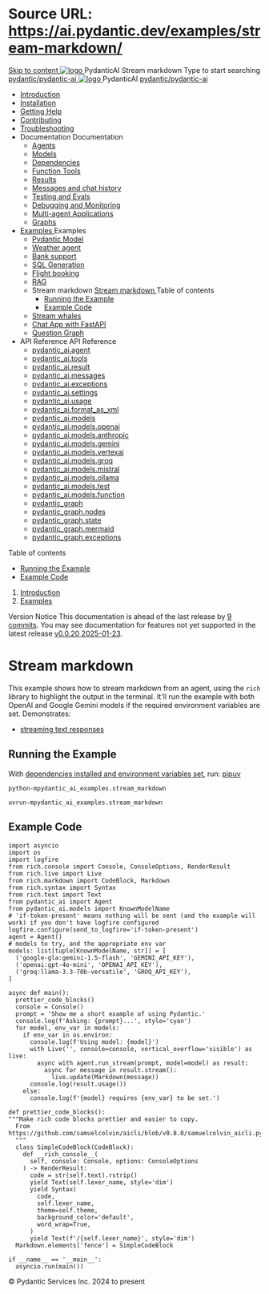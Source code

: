 # Source URL: https://ai.pydantic.dev/examples/stream-markdown/

[ Skip to content ](https://ai.pydantic.dev/examples/stream-markdown/<#running-the-example>)
[ ![logo](https://ai.pydantic.dev/img/logo-white.svg) ](https://ai.pydantic.dev/examples/stream-markdown/<../..> "PydanticAI")
PydanticAI 
Stream markdown 
Type to start searching
[ pydantic/pydantic-ai  ](https://ai.pydantic.dev/examples/stream-markdown/<https:/github.com/pydantic/pydantic-ai> "Go to repository")
[ ![logo](https://ai.pydantic.dev/img/logo-white.svg) ](https://ai.pydantic.dev/examples/stream-markdown/<../..> "PydanticAI") PydanticAI 
[ pydantic/pydantic-ai  ](https://ai.pydantic.dev/examples/stream-markdown/<https:/github.com/pydantic/pydantic-ai> "Go to repository")
  * [ Introduction  ](https://ai.pydantic.dev/examples/stream-markdown/<../..>)
  * [ Installation  ](https://ai.pydantic.dev/examples/stream-markdown/install/>)
  * [ Getting Help  ](https://ai.pydantic.dev/examples/stream-markdown/help/>)
  * [ Contributing  ](https://ai.pydantic.dev/examples/stream-markdown/contributing/>)
  * [ Troubleshooting  ](https://ai.pydantic.dev/examples/stream-markdown/troubleshooting/>)
  * Documentation  Documentation 
    * [ Agents  ](https://ai.pydantic.dev/examples/stream-markdown/agents/>)
    * [ Models  ](https://ai.pydantic.dev/examples/stream-markdown/models/>)
    * [ Dependencies  ](https://ai.pydantic.dev/examples/stream-markdown/dependencies/>)
    * [ Function Tools  ](https://ai.pydantic.dev/examples/stream-markdown/tools/>)
    * [ Results  ](https://ai.pydantic.dev/examples/stream-markdown/results/>)
    * [ Messages and chat history  ](https://ai.pydantic.dev/examples/stream-markdown/message-history/>)
    * [ Testing and Evals  ](https://ai.pydantic.dev/examples/stream-markdown/testing-evals/>)
    * [ Debugging and Monitoring  ](https://ai.pydantic.dev/examples/stream-markdown/logfire/>)
    * [ Multi-agent Applications  ](https://ai.pydantic.dev/examples/stream-markdown/multi-agent-applications/>)
    * [ Graphs  ](https://ai.pydantic.dev/examples/stream-markdown/graph/>)
  * [ Examples  ](https://ai.pydantic.dev/examples/stream-markdown/<../>)
Examples 
    * [ Pydantic Model  ](https://ai.pydantic.dev/examples/stream-markdown/<../pydantic-model/>)
    * [ Weather agent  ](https://ai.pydantic.dev/examples/stream-markdown/<../weather-agent/>)
    * [ Bank support  ](https://ai.pydantic.dev/examples/stream-markdown/<../bank-support/>)
    * [ SQL Generation  ](https://ai.pydantic.dev/examples/stream-markdown/<../sql-gen/>)
    * [ Flight booking  ](https://ai.pydantic.dev/examples/stream-markdown/<../flight-booking/>)
    * [ RAG  ](https://ai.pydantic.dev/examples/stream-markdown/<../rag/>)
    * Stream markdown  [ Stream markdown  ](https://ai.pydantic.dev/examples/stream-markdown/<./>) Table of contents 
      * [ Running the Example  ](https://ai.pydantic.dev/examples/stream-markdown/<#running-the-example>)
      * [ Example Code  ](https://ai.pydantic.dev/examples/stream-markdown/<#example-code>)
    * [ Stream whales  ](https://ai.pydantic.dev/examples/stream-markdown/<../stream-whales/>)
    * [ Chat App with FastAPI  ](https://ai.pydantic.dev/examples/stream-markdown/<../chat-app/>)
    * [ Question Graph  ](https://ai.pydantic.dev/examples/stream-markdown/<../question-graph/>)
  * API Reference  API Reference 
    * [ pydantic_ai.agent  ](https://ai.pydantic.dev/examples/stream-markdown/api/agent/>)
    * [ pydantic_ai.tools  ](https://ai.pydantic.dev/examples/stream-markdown/api/tools/>)
    * [ pydantic_ai.result  ](https://ai.pydantic.dev/examples/stream-markdown/api/result/>)
    * [ pydantic_ai.messages  ](https://ai.pydantic.dev/examples/stream-markdown/api/messages/>)
    * [ pydantic_ai.exceptions  ](https://ai.pydantic.dev/examples/stream-markdown/api/exceptions/>)
    * [ pydantic_ai.settings  ](https://ai.pydantic.dev/examples/stream-markdown/api/settings/>)
    * [ pydantic_ai.usage  ](https://ai.pydantic.dev/examples/stream-markdown/api/usage/>)
    * [ pydantic_ai.format_as_xml  ](https://ai.pydantic.dev/examples/stream-markdown/api/format_as_xml/>)
    * [ pydantic_ai.models  ](https://ai.pydantic.dev/examples/stream-markdown/api/models/base/>)
    * [ pydantic_ai.models.openai  ](https://ai.pydantic.dev/examples/stream-markdown/api/models/openai/>)
    * [ pydantic_ai.models.anthropic  ](https://ai.pydantic.dev/examples/stream-markdown/api/models/anthropic/>)
    * [ pydantic_ai.models.gemini  ](https://ai.pydantic.dev/examples/stream-markdown/api/models/gemini/>)
    * [ pydantic_ai.models.vertexai  ](https://ai.pydantic.dev/examples/stream-markdown/api/models/vertexai/>)
    * [ pydantic_ai.models.groq  ](https://ai.pydantic.dev/examples/stream-markdown/api/models/groq/>)
    * [ pydantic_ai.models.mistral  ](https://ai.pydantic.dev/examples/stream-markdown/api/models/mistral/>)
    * [ pydantic_ai.models.ollama  ](https://ai.pydantic.dev/examples/stream-markdown/api/models/ollama/>)
    * [ pydantic_ai.models.test  ](https://ai.pydantic.dev/examples/stream-markdown/api/models/test/>)
    * [ pydantic_ai.models.function  ](https://ai.pydantic.dev/examples/stream-markdown/api/models/function/>)
    * [ pydantic_graph  ](https://ai.pydantic.dev/examples/stream-markdown/api/pydantic_graph/graph/>)
    * [ pydantic_graph.nodes  ](https://ai.pydantic.dev/examples/stream-markdown/api/pydantic_graph/nodes/>)
    * [ pydantic_graph.state  ](https://ai.pydantic.dev/examples/stream-markdown/api/pydantic_graph/state/>)
    * [ pydantic_graph.mermaid  ](https://ai.pydantic.dev/examples/stream-markdown/api/pydantic_graph/mermaid/>)
    * [ pydantic_graph.exceptions  ](https://ai.pydantic.dev/examples/stream-markdown/api/pydantic_graph/exceptions/>)


Table of contents 
  * [ Running the Example  ](https://ai.pydantic.dev/examples/stream-markdown/<#running-the-example>)
  * [ Example Code  ](https://ai.pydantic.dev/examples/stream-markdown/<#example-code>)


  1. [ Introduction  ](https://ai.pydantic.dev/examples/stream-markdown/<../..>)
  2. [ Examples  ](https://ai.pydantic.dev/examples/stream-markdown/<../>)


Version Notice
This documentation is ahead of the last release by [9 commits](https://ai.pydantic.dev/examples/stream-markdown/<https:/github.com/pydantic/pydantic-ai/compare/v0.0.20...main>). You may see documentation for features not yet supported in the latest release [v0.0.20 2025-01-23](https://ai.pydantic.dev/examples/stream-markdown/<https:/github.com/pydantic/pydantic-ai/releases/tag/v0.0.20>). 
# Stream markdown
This example shows how to stream markdown from an agent, using the `rich`[](https://ai.pydantic.dev/examples/stream-markdown/<https:/github.com/Textualize/rich>) library to highlight the output in the terminal.
It'll run the example with both OpenAI and Google Gemini models if the required environment variables are set.
Demonstrates:
  * [streaming text responses](https://ai.pydantic.dev/examples/stream-markdown/results/#streaming-text>)


## Running the Example
With [dependencies installed and environment variables set](https://ai.pydantic.dev/examples/stream-markdown/<../#usage>), run:
[pip](https://ai.pydantic.dev/examples/stream-markdown/<#__tabbed_1_1>)[uv](https://ai.pydantic.dev/examples/stream-markdown/<#__tabbed_1_2>)
```
python-mpydantic_ai_examples.stream_markdown

```

```
uvrun-mpydantic_ai_examples.stream_markdown

```

## Example Code
```
import asyncio
import os
import logfire
from rich.console import Console, ConsoleOptions, RenderResult
from rich.live import Live
from rich.markdown import CodeBlock, Markdown
from rich.syntax import Syntax
from rich.text import Text
from pydantic_ai import Agent
from pydantic_ai.models import KnownModelName
# 'if-token-present' means nothing will be sent (and the example will work) if you don't have logfire configured
logfire.configure(send_to_logfire='if-token-present')
agent = Agent()
# models to try, and the appropriate env var
models: list[tuple[KnownModelName, str]] = [
  ('google-gla:gemini-1.5-flash', 'GEMINI_API_KEY'),
  ('openai:gpt-4o-mini', 'OPENAI_API_KEY'),
  ('groq:llama-3.3-70b-versatile', 'GROQ_API_KEY'),
]

async def main():
  prettier_code_blocks()
  console = Console()
  prompt = 'Show me a short example of using Pydantic.'
  console.log(f'Asking: {prompt}...', style='cyan')
  for model, env_var in models:
    if env_var in os.environ:
      console.log(f'Using model: {model}')
      with Live('', console=console, vertical_overflow='visible') as live:
        async with agent.run_stream(prompt, model=model) as result:
          async for message in result.stream():
            live.update(Markdown(message))
      console.log(result.usage())
    else:
      console.log(f'{model} requires {env_var} to be set.')

def prettier_code_blocks():
"""Make rich code blocks prettier and easier to copy.
  From https://github.com/samuelcolvin/aicli/blob/v0.8.0/samuelcolvin_aicli.py#L22
  """
  class SimpleCodeBlock(CodeBlock):
    def __rich_console__(
      self, console: Console, options: ConsoleOptions
    ) -> RenderResult:
      code = str(self.text).rstrip()
      yield Text(self.lexer_name, style='dim')
      yield Syntax(
        code,
        self.lexer_name,
        theme=self.theme,
        background_color='default',
        word_wrap=True,
      )
      yield Text(f'/{self.lexer_name}', style='dim')
  Markdown.elements['fence'] = SimpleCodeBlock

if __name__ == '__main__':
  asyncio.run(main())

```

© Pydantic Services Inc. 2024 to present 
